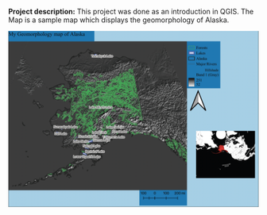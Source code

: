 
**Project description:** This project was done as an introduction in QGIS. The Map is a sample map which displays the geomorphology of Alaska.

<img src="images/4B34B517-8867-4911-981A-903970FDEBE1.png?raw=true"/>


